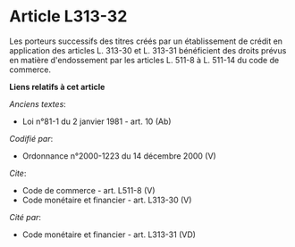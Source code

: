 # Article L313-32

Les porteurs successifs des titres créés par un établissement de crédit en application des articles L. 313-30 et L. 313-31
bénéficient des droits prévus en matière d'endossement par les articles L. 511-8 à L. 511-14 du code de commerce.

**Liens relatifs à cet article**

_Anciens textes_:

  - Loi n°81-1 du 2 janvier 1981 - art. 10 (Ab)

_Codifié par_:

  - Ordonnance n°2000-1223 du 14 décembre 2000 (V)

_Cite_:

  - Code de commerce - art. L511-8 (V)
  - Code monétaire et financier - art. L313-30 (V)

_Cité par_:

  - Code monétaire et financier - art. L313-31 (VD)
